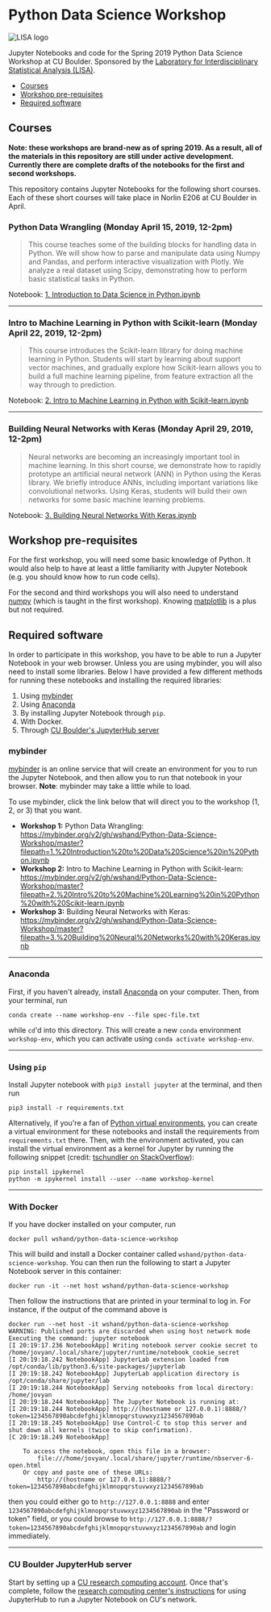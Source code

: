# Python Data Science Workshop
![LISA logo](https://raw.githubusercontent.com/wshand/Python-Data-Science-Workshop/master/assets/LISA_logo_medium.jpg)

Jupyter Notebooks and code for the Spring 2019 Python Data Science Workshop at CU Boulder. Sponsored by the [Laboratory for Interdisciplinary Statistical Analysis (LISA)](https://www.colorado.edu/lab/lisa/).

* [Courses](#courses)
* [Workshop pre-requisites](#prereqs)
* [Required software](#required-software)


## Courses <a id="courses"></a>
**Note: these workshops are brand-new as of spring 2019. As a result, all of the materials in this repository are still under active development. Currently there are complete drafts of the notebooks for the first and second workshops.**

This repository contains Jupyter Notebooks for the following short courses. Each of these short courses will take place in Norlin E206 at CU Boulder in April.

### Python Data Wrangling (Monday April 15, 2019, 12-2pm)
> This course teaches some of the building blocks for handling data in Python. We will show how to parse and manipulate data using Numpy and Pandas, and perform interactive visualization with Plotly. We analyze a real dataset using Scipy, demonstrating how to perform basic statistical tasks in Python.

Notebook: [1. Introduction to Data Science in Python.ipynb](https://github.com/wshand/Python-Data-Science-Workshop/blob/master/1.%20Introduction%20to%20Data%20Science%20in%20Python.ipynb)

-----------------------------------------------------
### Intro to Machine Learning in Python with Scikit-learn (Monday April 22, 2019, 12-2pm)
> This course introduces the Scikit-learn library for doing machine learning in Python. Students will start by learning about support vector machines, and gradually explore how Scikit-learn allows you to build a full machine learning pipeline, from feature extraction all the way through to prediction.

Notebook: [2. Intro to Machine Learning in Python with Scikit-learn.ipynb](https://github.com/wshand/Python-Data-Science-Workshop/blob/master/2.%20Intro%20to%20Machine%20Learning%20in%20Python%20with%20Scikit-learn.ipynb)

-----------------------------------------------------
### Building Neural Networks with Keras (Monday April 29, 2019, 12-2pm)
> Neural networks are becoming an increasingly important tool in machine learning. In this short course, we demonstrate how to rapidly prototype an artificial neural network (ANN) in Python using the Keras library. We briefly introduce ANNs, including important variations like convolutional networks. Using Keras, students will build their own networks for some basic machine learning problems.

Notebook: [3. Building Neural Networks With Keras.ipynb](https://github.com/wshand/Python-Data-Science-Workshop/blob/master/3.%20Building%20Neural%20Networks%20with%20Keras.ipynb)

## Workshop pre-requisites <a id="prereqs"></a>
For the first workshop, you will need some basic knowledge of Python. It would also help to have at least a little familiarity with Jupyter Notebook (e.g. you should know how to run code cells).

For the second and third workshops you will also need to understand [numpy](https://docs.scipy.org/doc/numpy/reference/) (which is taught in the first workshop). Knowing [matplotlib](https://matplotlib.org/) is a plus but not required.

## Required software <a id="required-software"></a>
In order to participate in this workshop, you have to be able to run a Jupyter Notebook in your web browser. Unless you are using mybinder, you will also need to install some libraries. Below I have provided a few different methods for running these notebooks and installing the required libraries:

1. Using [mybinder](https://mybinder.org)
2. Using [Anaconda](https://www.anaconda.com/)
3. By installing Jupyter Notebook through `pip`.
4. With Docker.
5. Through [CU Boulder's JupyterHub server](https://curc.readthedocs.io/en/latest/gateways/jupyterhub.html)

### mybinder
[mybinder](https://mybinder.org) is an online service that will create an environment for you to run the Jupyter Notebook, and then allow you to run that notebook in your browser. **Note**: mybinder may take a little while to load.

To use mybinder, click the link below that will direct you to the workshop (1, 2, or 3) that you want.

* **Workshop 1:** Python Data Wrangling: https://mybinder.org/v2/gh/wshand/Python-Data-Science-Workshop/master?filepath=1.%20Introduction%20to%20Data%20Science%20in%20Python.ipynb
* **Workshop 2:** Intro to Machine Learning in Python with Scikit-learn: https://mybinder.org/v2/gh/wshand/Python-Data-Science-Workshop/master?filepath=2.%20Intro%20to%20Machine%20Learning%20in%20Python%20with%20Scikit-learn.ipynb
* **Workshop 3:** Building Neural Networks with Keras: https://mybinder.org/v2/gh/wshand/Python-Data-Science-Workshop/master?filepath=3.%20Building%20Neural%20Networks%20with%20Keras.ipynb

-----------------------------------------------------
### Anaconda
First, if you haven't already, install [Anaconda](https://www.anaconda.com/) on your computer. Then, from your terminal, run

```
conda create --name workshop-env --file spec-file.txt
```

while `cd`'d into this directory. This will create a new `conda` environment `workshop-env`, which you can activate using `conda activate workshop-env`.

-----------------------------------------------------
### Using `pip`
Install Jupyter notebook with `pip3 install jupyter` at the terminal, and then run

```
pip3 install -r requirements.txt
```

Alternatively, if you're a fan of [Python virtual environments](https://docs.python.org/3/tutorial/venv.html), you can create a virtual environment for these notebooks and install the requirements from `requirements.txt` there. Then, with the environment activated, you can install the virtual environment as a kernel for Jupyter by running the following snippet (credit: [tschundler on StackOverflow](https://stackoverflow.com/a/37891993)):

```
pip install ipykernel
python -m ipykernel install --user --name workshop-kernel
```


-----------------------------------------------------
### With Docker
If you have docker installed on your computer, run

```
docker pull wshand/python-data-science-workshop
```

This will build and install a Docker container called `wshand/python-data-science-workshop`. You can then run the following to start a Jupyter Notebook server in this container:

```
docker run -it --net host wshand/python-data-science-workshop
```

Then follow the instructions that are printed in your terminal to log in. For instance, if the output of the command above is

```
docker run --net host -it wshand/python-data-science-workshop
WARNING: Published ports are discarded when using host network mode
Executing the command: jupyter notebook
[I 20:19:17.236 NotebookApp] Writing notebook server cookie secret to /home/jovyan/.local/share/jupyter/runtime/notebook_cookie_secret
[I 20:19:18.242 NotebookApp] JupyterLab extension loaded from /opt/conda/lib/python3.6/site-packages/jupyterlab
[I 20:19:18.242 NotebookApp] JupyterLab application directory is /opt/conda/share/jupyter/lab
[I 20:19:18.244 NotebookApp] Serving notebooks from local directory: /home/jovyan
[I 20:19:18.244 NotebookApp] The Jupyter Notebook is running at:
[I 20:19:18.244 NotebookApp] http://(hostname or 127.0.0.1):8888/?token=1234567890abcdefghijklmnopqrstuvwxyz1234567890ab
[I 20:19:18.245 NotebookApp] Use Control-C to stop this server and shut down all kernels (twice to skip confirmation).
[C 20:19:18.249 NotebookApp]

    To access the notebook, open this file in a browser:
        file:///home/jovyan/.local/share/jupyter/runtime/nbserver-6-open.html
    Or copy and paste one of these URLs:
        http://(hostname or 127.0.0.1):8888/?token=1234567890abcdefghijklmnopqrstuvwxyz1234567890ab
```

then you could either go to `http://127.0.0.1:8888` and enter `1234567890abcdefghijklmnopqrstuvwxyz1234567890ab` in the "Password or token" field, or you could browse to `http://127.0.0.1:8888/?token=1234567890abcdefghijklmnopqrstuvwxyz1234567890ab` and login immediately.

-----------------------------------------------------
### CU Boulder JupyterHub server
Start by setting up a [CU research computing account](https://rcamp.rc.colorado.edu/accounts/account-request/create/organization). Once that's complete, follow the [research computing center's instructions](https://curc.readthedocs.io/en/latest/gateways/jupyterhub.html#start-a-notebook-server) for using JupyterHub to run a Jupyter Notebook on CU's network.
